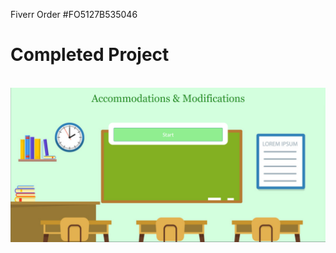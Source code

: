 Fiverr Order #FO5127B535046

<h1>Completed Project</h1>
<br>
<img src="assets/images/screenshot.png">
